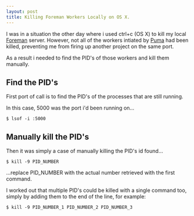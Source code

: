 ```yaml
---
layout: post
title: Killing Foreman Workers Locally on OS X.
---
```


I was in a situation the other day where i used ctrl+c (OS X) to kill my local [Foreman](https://github.com/ddollar/foreman "Foreman - Manage Procfile-based application") server. However, not all of the workers intiated by [Puma](http://puma.io/ "Puma Server") had been killed, preventing me from firing up another project on the same port.

As a result i needed to find the PID's of those workers and kill them manually.

## Find the PID's
First port of call is to find the PID's of the processes that are still running. 

In this case, 5000 was the port i'd been running on…

    $ lsof -i :5000

## Manually kill the PID's
Then it was simply a case of manually killing the PID's id found…

    $ kill -9 PID_NUMBER

…replace PID_NUMBER with the actual number retrieved with the first command.

I worked out that multiple PID's could be killed with a single command too, simply by adding them to the end of the line, for example:

    $ kill -9 PID_NUMBER_1 PID_NUMBER_2 PID_NUMBER_3